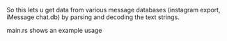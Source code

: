 So this lets u get data from various message databases (instagram export, iMessage chat.db) by parsing and decoding the text strings.

main.rs shows an example usage
